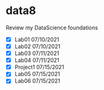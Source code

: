 # data8
Review my DataScience foundations
- [x] Lab01 07/10/2021
- [x] Lab02 07/10/2021
- [x] Lab03 07/11/2021
- [x] Lab04 07/11/2021
- [x] Project1 07/15/2021
- [x] Lab05 07/15/2021
- [x] Lab06 07/15/2021